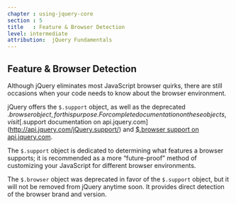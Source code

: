 ```yaml
---
chapter : using-jquery-core
section : 5
title   : Feature & Browser Detection
level: intermediate
attribution:  jQuery Fundamentals
---
```

## Feature & Browser Detection

Although jQuery eliminates most JavaScript browser quirks, there are still
occasions when your code needs to know about the browser environment.

jQuery offers the `$.support` object, as well as the deprecated $.browser
object, for this purpose.  For complete documentation on these objects, visit
[$.support documentation on api.jquery.com](http://api.jquery.com/jQuery.support/) and
[$.browser support on api.jquery.com](http://api.jquery.com/jQuery.browser/).

The `$.support` object is dedicated to determining what features a browser
supports; it is recommended as a more “future-proof” method of customizing your
JavaScript for different browser environments.

The `$.browser` object was deprecated in favor of the `$.support` object, but
it will not be removed from jQuery anytime soon. It provides direct detection
of the browser brand and version.
